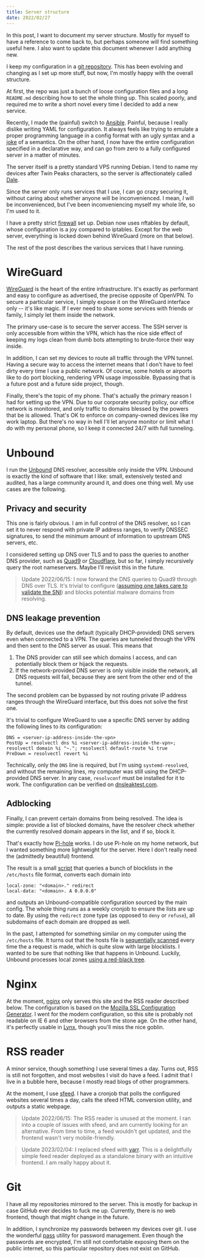 ```yaml
---
title: Server structure
date: 2022/02/27
---
```


In this post, I want to document my server structure. Mostly for myself to have
a reference to come back to, but perhaps someone will find something useful
here. I also want to update this document whenever I add anything new.

I keep my configuration in a [git
repository](https://github.com/tomaskala/infra). This has been evolving
and changing as I set up more stuff, but now, I'm mostly happy with the overall
structure.

At first, the repo was just a bunch of loose configuration files and a long
`README.md` describing how to set the whole thing up. This scaled poorly, and
required me to write a short novel every time I decided to add a new service.

Recently, I made the (painful) switch to [Ansible](https://www.ansible.com/).
Painful, because I really dislike writing YAML for configuration. It always
feels like trying to emulate a proper programming language in a config format
with an ugly syntax and a
[joke](https://www.bram.us/2022/01/11/yaml-the-norway-problem) of a semantics.
On the other hand, I now have the entire configuration specified in a
declarative way, and can go from zero to a fully configured server in a matter
of minutes.

The server itself is a pretty standard VPS running Debian. I tend to name my
devices after Twin Peaks characters, so the server is affectionately called
[Dale](https://en.wikipedia.org/wiki/Dale_Cooper).

Since the server only runs services that I use, I can go crazy securing it,
without caring about whether anyone will be inconvenienced. I mean, *I* will be
inconvenienced, but I've been inconveniencing myself my whole life, so I'm used
to it.

I have a pretty strict
[firewall](https://github.com/tomaskala/infra/blob/master/roles/nftables/templates/nftables_dale.conf.j2)
set up. Debian now uses nftables by default, whose configuration is a joy
compared to iptables. Except for the web server, everything is locked down
behind WireGuard (more on that below).

The rest of the post describes the various services that I have running.

# WireGuard

[WireGuard](https://www.wireguard.com/) is the heart of the entire
infrastructure. It's exactly as performant and easy to configure as advertised,
the precise opposite of OpenVPN. To secure a particular service, I simply
expose it on the WireGuard interface only -- it's like magic. If I ever need to
share some services with friends or family, I simply let them inside the
network.

The primary use-case is to secure the server access. The SSH server is only
accessible from within the VPN, which has the nice side effect of keeping my
logs clean from dumb bots attempting to brute-force their way inside.

In addition, I can set my devices to route all traffic through the VPN tunnel.
Having a secure way to access the internet means that I don't have to feel
dirty every time I use a public network. Of course, some hotels or airports
like to do port blocking, rendering VPN usage impossible. Bypassing that is a
future post and a future side project, though.

Finally, there's the topic of my phone. That's actually the primary reason I
had for setting up the VPN. Due to our corporate security policy, our office
network is monitored, and only traffic to domains blessed by the powers that be
is allowed. That's OK to enforce on company-owned devices like my work laptop.
But there's no way in hell I'll let anyone monitor or limit what I do with my
personal phone, so I keep it connected 24/7 with full tunneling.

# Unbound

I run the [Unbound](https://nlnetlabs.nl/projects/unbound/) DNS resolver,
accessible only inside the VPN. Unbound is exactly the kind of software that I
like: small, extensively tested and audited, has a large community around it,
and does one thing well. My use cases are the following.

## Privacy and security

This one is fairly obvious. I am in full control of the DNS resolver, so I can
set it to never respond with private IP address ranges, to verify DNSSEC
signatures, to send the minimum amount of information to upstream DNS servers,
etc.

I considered setting up DNS over TLS and to pass the queries to another DNS
provider, such as [Quad9](https://www.quad9.net/) or
[Cloudflare](https://www.cloudflare.com/), but so far, I simply recursively
query the root nameservers. Maybe I'll revisit this in the future.

> Update 2022/06/15: I now forward the DNS queries to Quad9 through DNS over
> TLS. It's trivial to configure ([assuming one takes care to validate the
> SNI](https://www.ctrl.blog/entry/unbound-tls-forwarding.html)) and blocks
> potential malware domains from resolving.

## DNS leakage prevention

By default, devices use the default (typically DHCP-provided) DNS servers even
when connected to a VPN. The queries are tunneled through the VPN and then sent
to the DNS server as usual. This means that

1. The DNS provider can still see which domains I access, and can potentially
   block them or hijack the requests.
2. If the network-provided DNS server is only visible inside the network, all
   DNS requests will fail, because they are sent from the other end of the
   tunnel.

The second problem can be bypassed by not routing private IP address ranges
through the WireGuard interface, but this does not solve the first one.

It's trivial to configure WireGuard to use a specific DNS server by adding the
following lines to its configuration:
```
DNS = <server-ip-address-inside-the-vpn>
PostUp = resolvectl dns %i <server-ip-address-inside-the-vpn>; resolvectl domain %i "~."; resolvectl default-route %i true
PreDown = resolvectl revert %i
```
Technically, only the `DNS` line is required, but I'm using `systemd-resolved`,
and without the remaining lines, my computer was still using the DHCP-provided
DNS server. In any case, `resolvconf` must be installed for it to work. The
configuration can be verified on [dnsleaktest.com](https://dnsleaktest.com/).

## Adblocking

Finally, I can prevent certain domains from being resolved. The idea is simple:
provide a list of blocked domains, have the resolver check whether the
currently resolved domain appears in the list, and if so, block it.

That's exactly how [Pi-hole](https://pi-hole.net/) works. I do use Pi-hole on
my home network, but I wanted something more lightweight for the server. Here I
don't really need the (admittedly beautiful) frontend.

The result is a small
[script](https://github.com/tomaskala/infra/blob/master/roles/unbound_blocking/files/fetch-blocklists)
that queries a bunch of blocklists in the `/etc/hosts` file format, converts
each domain into
```
local-zone: "<domain>." redirect
local-data: "<domain>. A 0.0.0.0"
```
and outputs an Unbound-compatible configuration sourced by the main
config. The whole thing runs as a weekly cronjob to ensure the lists are up to
date. By using the `redirect` zone type (as opposed to `deny` or `refuse`), all
subdomains of each domain are dropped as well.

In the past, I attempted for something similar on my computer using the
`/etc/hosts` file. It turns out that the hosts file is [sequentially
scanned](https://unix.stackexchange.com/questions/588184/what-will-happen-if-i-add-1-million-lines-in-etc-hosts)
every time the a request is made, which is quite slow with large blocklists. I
wanted to be sure that nothing like that happens in Unbound. Luckily, Unbound
processes local zones [using a red-black
tree](https://github.com/NLnetLabs/unbound/blob/master/services/localzone.c).

# Nginx

At the moment, [nginx](https://nginx.org/en/) only serves this site and the RSS
reader described below. The configuration is based on the [Mozilla SSL
Configuration Generator](https://ssl-config.mozilla.org/). I went for the
modern configuration, so this site is probably not readable on IE 6 and other
browsers from the stone age. On the other hand, it's perfectly usable in
[Lynx](https://lynx.invisible-island.net/), though you'll miss the nice goblin.

# RSS reader

A minor service, though something I use several times a day. Turns out, RSS is
still not forgotten, and most websites I visit do have a feed. I admit that I
live in a bubble here, because I mostly read blogs of other programmers.

At the moment, I use
[sfeed](https://codemadness.org/sfeed-simple-feed-parser.html). I have a
cronjob that polls the configured websites several times a day, calls the sfeed
HTML conversion utility, and outputs a static webpage.

> Update 2022/06/15: The RSS reader is unused at the moment. I ran into a
> couple of issues with sfeed, and am currently looking for an alternative.
> From time to time, a feed wouldn't get updated, and the frontend wasn't very
> mobile-friendly.

> Update 2023/02/04: I replaced sfeed with 
> [yarr](https://github.com/nkanaev/yarr). This is a delightfully simple feed 
> reader deployed as a standalone binary with an intuitive frontend. I am 
> really happy about it.

# Git

I have all my repositories mirrored to the server. This is mostly for backup in
case GitHub ever decides to fuck me up. Currently, there is no web frontend,
though that might change in the future.

In addition, I synchronize my passwords between my devices over git. I use the
wonderful [pass](https://www.passwordstore.org/) utility for password
management. Even though the passwords are encrypted, I'm still not comfortable
exposing them on the public internet, so this particular repository does not
exist on GitHub.
